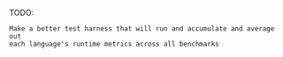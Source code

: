 TODO:

	Make a better test harness that will run and accumulate and average out
	each language's runtime metrics across all benchmarks

